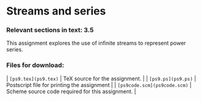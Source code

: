 # Streams and series

### Relevant sections in text: 3.5

This assignment explores the use of infinite streams to represent power series.

### Files for download:

| `[ps9.tex](ps9.tex)` | TeX source for the assignment. |
| `[ps9.ps](ps9.ps)` | Postscript file for printing the assignment |
| `[ps9code.scm](ps9code.scm)` | Scheme source code required for this assignment. |